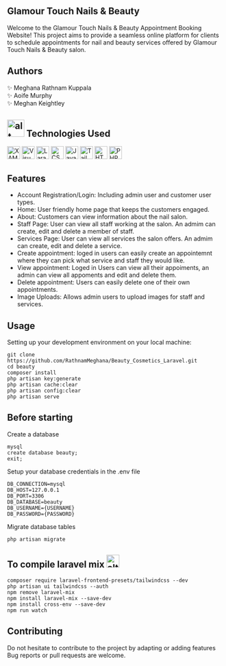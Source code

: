 ## Glamour Touch Nails & Beauty
Welcome to the Glamour Touch Nails & Beauty Appointment Booking Website! This project aims to provide a seamless online platform for clients to schedule appointments for nail and beauty services offered by Glamour Touch Nails & Beauty salon.
## Authors
✨ Meghana Rathnam Kuppala
<br>
✨ Aoife Murphy
<br>
✨ Meghan Keightley

## <img src="https://emojigraph.org/media/microsoft/woman-technologist_1f469-200d-1f4bb.png" alt="alt text" width="40"> Technologies Used 

<img src="https://www.apachefriends.org/images/xampp-logo-ac950edf.svg" alt="XAMPP" width="30"> <img src="https://upload.wikimedia.org/wikipedia/commons/thumb/9/9a/Visual_Studio_Code_1.35_icon.svg/1200px-Visual_Studio_Code_1.35_icon.svg.png" alt="Visual Studio Code" width="30"> <img src="https://upload.wikimedia.org/wikipedia/commons/thumb/9/9a/Laravel.svg/1200px-Laravel.svg.png" alt="Laravel" width="30"> <img src="https://cdn4.iconfinder.com/data/icons/social-media-logos-6/512/121-css3-512.png" alt="CSS" width="30"> <img src="https://cdn.iconscout.com/icon/free/png-256/javascript-2752148-2284965.png" alt="JavaScript" width="30"> <img src="https://upload.wikimedia.org/wikipedia/commons/thumb/d/d5/Tailwind_CSS_Logo.svg/320px-Tailwind_CSS_Logo.svg.png" alt="Tailwind" width="30"> <img src="https://upload.wikimedia.org/wikipedia/commons/thumb/6/61/HTML5_logo_and_wordmark.svg/640px-HTML5_logo_and_wordmark.svg.png" alt="HTML" width="30"> <img src="https://w7.pngwing.com/pngs/163/513/png-transparent-php-logos-and-brands-line-filled-icon.png" alt="PHP" width="30">


## Features
- Account Registration/Login: Including admin user and customer user types.
- Home: User friendly home page that keeps the customers engaged.
- About: Customers can view information about the nail salon.
- Staff Page: User can view all staff working at the salon. An admim can create, edit and delete a member of staff.
- Services Page: User can view all services the salon offers. An admim can create, edit and delete a service.
- Create appointment: loged in users can easily create an appointemnt where they can pick what service and staff they would like.
- View appointment: Loged in Users can view all their appoiments, an admin can view all appoments and edit and delete them. 
- Delete appointment: Users can easily delete one of their own appointments.
- Image Uploads: Allows admin users to upload images for staff and services.

## Usage <br>
Setting up your development environment on your local machine: <br>
```
git clone https://github.com/RathnamMeghana/Beauty_Cosmetics_Laravel.git
cd beauty
composer install
php artisan key:generate
php artisan cache:clear 
php artisan config:clear
php artisan serve
```

## Before starting <br>
Create a database <br>
```
mysql
create database beauty;
exit;
```

Setup your database credentials in the .env file
```
DB_CONNECTION=mysql
DB_HOST=127.0.0.1
DB_PORT=3306
DB_DATABASE=beauty
DB_USERNAME={USERNAME}
DB_PASSWORD={PASSWORD}
```
Migrate database tables
```
php artisan migrate
```
## To compile laravel mix <img src="https://since1979.dev/wp-content/uploads/2019/05/laravel-mix-logo.jpeg" alt="alt text" width="30">

```
composer require laravel-frontend-presets/tailwindcss --dev
php artisan ui tailwindcss --auth
npm remove laravel-mix
npm install laravel-mix --save-dev
npm install cross-env --save-dev
npm run watch
```
## Contributing
Do not hesitate to contribute to the project by adapting or adding features Bug reports or pull requests are welcome.
